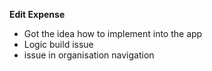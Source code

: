 ﻿**Edit Expense**

- Got the idea how to implement into the app
- Logic build issue
- issue in organisation navigation 